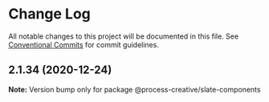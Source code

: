 # Change Log

All notable changes to this project will be documented in this file.
See [Conventional Commits](https://conventionalcommits.org) for commit guidelines.

## 2.1.34 (2020-12-24)

**Note:** Version bump only for package @process-creative/slate-components
